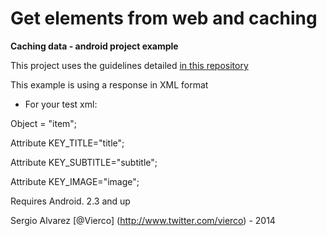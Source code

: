 Get elements from web and caching
=================================

**Caching data - android project example**

This project uses the guidelines detailed [in this repository](https://github.com/Vierco/android_guidelines)
 
This example is using a response in XML format   

- For your test xml:

Object = "item";

Attribute KEY_TITLE="title";

Attribute KEY_SUBTITLE="subtitle";

Attribute KEY_IMAGE="image";

Requires Android. 2.3 and up   


Sergio Alvarez [@Vierco] (http://www.twitter.com/vierco) - 2014   



